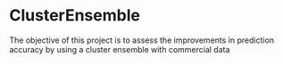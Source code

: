# ClusterEnsemble
The objective of this project is to assess the improvements in prediction accuracy by using a cluster ensemble with commercial data
